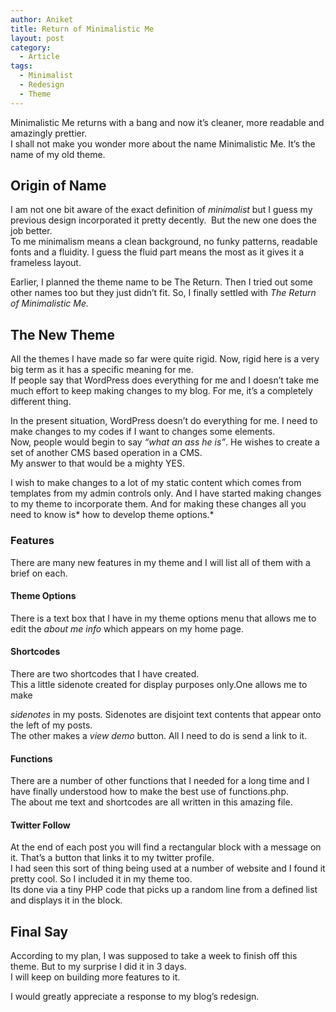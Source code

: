 ```yaml
---
author: Aniket
title: Return of Minimalistic Me
layout: post
category:
  - Article
tags:
  - Minimalist
  - Redesign
  - Theme
---
```

Minimalistic Me returns with a bang and now it’s cleaner, more readable and amazingly prettier.  
I shall not make you wonder more about the name Minimalistic Me. It’s the name of my old theme.

## Origin of Name

I am not one bit aware of the exact definition of *minimalist* but I guess my previous design incorporated it pretty decently.  But the new one does the job better.  
To me minimalism means a clean background, no funky patterns, readable fonts and a fluidity. I guess the fluid part means the most as it gives it a frameless layout.

Earlier, I planned the theme name to be The Return. Then I tried out some other names too but they just didn’t fit. So, I finally settled with *The Return of Minimalistic Me.*

## The New Theme

All the themes I have made so far were quite rigid. Now, rigid here is a very big term as it has a specific meaning for me.  
If people say that WordPress does everything for me and I doesn’t take me much effort to keep making changes to my blog. For me, it’s a completely different thing.

In the present situation, WordPress doesn’t do everything for me. I need to make changes to my codes if I want to changes some elements.  
Now, people would begin to say *“what an ass he is”*. He wishes to create a set of another CMS based operation in a CMS.  
My answer to that would be a mighty YES.

I wish to make changes to a lot of my static content which comes from templates from my admin controls only. And I have started making changes to my theme to incorporate them. And for making these changes all you need to know is* how to develop theme options.*

### Features

There are many new features in my theme and I will list all of them with a brief on each.

#### Theme Options

There is a text box that I have in my theme options menu that allows me to edit the *about me info* which appears on my home page.

#### Shortcodes

There are two shortcodes that I have created.  
This a little sidenote created for display purposes only.One allows me to make 

*sidenotes* in my posts. Sidenotes are disjoint text contents that appear onto the left of my posts.  
The other makes a *view demo* button. All I need to do is send a link to it.

#### Functions

There are a number of other functions that I needed for a long time and I have finally understood how to make the best use of functions.php.  
The about me text and shortcodes are all written in this amazing file.

#### Twitter Follow

At the end of each post you will find a rectangular block with a message on it. That’s a button that links it to my twitter profile.  
I had seen this sort of thing being used at a number of website and I found it pretty cool. So I included it in my theme too.  
Its done via a tiny PHP code that picks up a random line from a defined list and displays it in the block.

## Final Say

According to my plan, I was supposed to take a week to finish off this theme. But to my surprise I did it in 3 days.  
I will keep on building more features to it.

I would greatly appreciate a response to my blog’s redesign.